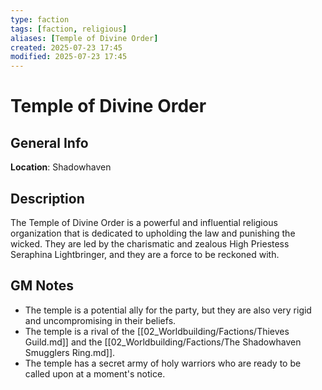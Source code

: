 ```yaml
---
type: faction
tags: [faction, religious]
aliases: [Temple of Divine Order]
created: 2025-07-23 17:45
modified: 2025-07-23 17:45
---
```

# Temple of Divine Order

## General Info
**Location**: Shadowhaven

## Description
The Temple of Divine Order is a powerful and influential religious organization that is dedicated to upholding the law and punishing the wicked. They are led by the charismatic and zealous High Priestess Seraphina Lightbringer, and they are a force to be reckoned with.

## GM Notes
- The temple is a potential ally for the party, but they are also very rigid and uncompromising in their beliefs.
- The temple is a rival of the [[02_Worldbuilding/Factions/Thieves Guild.md]] and the [[02_Worldbuilding/Factions/The Shadowhaven Smugglers Ring.md]].
- The temple has a secret army of holy warriors who are ready to be called upon at a moment's notice.